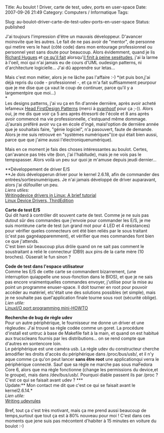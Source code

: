 Title: Au boulot ! Driver, carte de test, udev, ports en user-space
Date: 2007-09-26 21:49
Category: Computers / Informatique
Tags:

Slug: au-boulot-driver-carte-de-test-udev-ports-en-user-space
Status: published

J'ai toujours l'impression d'être un mauvais développeur. D'avancer moinsvite que les autres. Le fait de ne pas avoir de "mentor", de personne qui metire vers le haut (côté code) dans mon entourage professionnel ou personnel yest sans doute pour beaucoup. Alors évidemment, quand je lis [Richard Hugues](\%22http://hughsient.livejournal.com/\%22) et [ce qu'il fait](\%22http://hughsient.livejournal.com/27576.html\%22) alorsqu'[il finit à peine sesétudes](\%22http://hughsient.livejournal.com/25527.html\%22), j'ai la larme à l'oeil, moi qui n'ai jamais eu de cours d'UML oudesign patterns, ni d'architecture logicielle... J'ai dû apprendre sur letas...  
  
Mais c'est mon métier, alors je ne lâche pas l'affaire :-) *(et puis bon,j'ai déjà repris du code - professionnel -, et ça m'a fait suffisamment peurpour que je me dise que ça vaut le coup de continuer, parce qu'il y a largementpire que moi...)  
*  
Les designs patterns, j'ai vu ça en fin d'année dernière, après avoir acheté lefameux [Head FirstDesign Patterns](\%22http://www.amazon.fr/Head-First-Design-Patterns/dp/0596007124\%22) (merci à [pvanhoof](\%22http://www.google.fr/search?hl=fr&q=site%3Apvanhoof.be+%22head+first+design+patterns%22&btnG=Rechercher&meta=\%22) pour ça ;-)). Alors oui, je me dis que voir ça 5 ans après êtresorti de l'école et 8 ans après avoir commencé ma vie professionnelle, c'estquand même dommage. Jj'aurais préféré avoir vu ça en école d'ingé, maisl'option de dernière année que je souhaitais faire, "génie logiciel", n'a pasouvert, faute de demande. Alors je me suis retrouvé en "systèmes numériques"(ce qui était bien aussi, parce que que j'aime aussi l'électroniquenumérique).  
  
Mais en ce moment je fais des choses intéressantes au boulot. Certes, çan'avance pas très vite (bon, j'ai l'habitude), mais je ne vois pas le tempspasser. Alors voilà un peu sur quoi je m'amuse depuis jeudi dernier...  
  
**Développement de driver E/S  
**Je dois développerun driver pour le kernel 2.6.18, afin de commander des entrées/sortiesnumériques. Je n'ai jamais développé de driver auparavant, alors j'ai dûfouiller un peu.  
*Liens utiles:*  
[Writingdevice drivers in Linux: A brief tutorial](\%22http://www.freesoftwaremagazine.com/articles/drivers_linux?page=0%2C0\%22)  
[Linux Device Drivers, ThirdEdition](\%22http://lwn.net/Kernel/LDD3/\%22)  
  
**Carte de test E/S**  
Qui dit hard à contrôler dit souvent carte de test. Comme je ne suis pas dutout sûr des commandes que j'envoie pour commander les E/S, je me suis montéune carte de test (un grand mot pour 4 LED et 4 résistances) pour vérifier queles connecteurs ont été bien reliés par le sous traitant (c'est pas gagnéapparemment), et vérifier que mes commandes font bien ce que j'attends.  
C'est bien sûr beaucoup plus drôle quand on ne sait pas comment le soustraitant a relié le connecteur (DB9) aux pins de la carte mère (10 broches). Oùserait le fun sinon ?  
  
**Code de test dans l'espace utilisateur**  
Comme les E/S de cette carte se commandent bizarrement, (une interruption quiappelle une sous-fonction dans le BIOS), et que je ne sais pas encore vraimentquelles commandes envoyer, j'utilise pour la mise au point un programme enuser-space. Il doit tourner en root pour pouvoir accéder au matériel, etc'était une des solutions possibles (et simple), mais je ne souhaite pas quel'application finale tourne sous root (sécurité oblige).  
*Lien utile:*  
[LinuxI/O port programming mini-HOWTO](\%22http://www.faqs.org/docs/Linux-mini/IO-Port-Programming.html\%22)  
  
**Recherche de bug de règle udev**  
Pour un autre périphérique, le fournisseur me donne un driver et une règleudev. J'ai trouvé sa règle codée comme un goret. La procédure d'install est untruc à base de Makefile fait à la main, et quand on est habitué aux trucscleans fournis par les distributions... on se rend compte que d'autres en sontencore loin.  
Le périphérique est une caméra usb. La règle udev du constructeur cherche àmodifier les droits d'accès du périphérique dans /proc/bus/usb/, et il n'y aque comme ça qu'on peut lancer **sans être root** une applicationqui verra le périphérique connecté. Sauf que sa règle ne marche pas sous maFedora Core 6, alors que ma règle fonctionne (change les permissions du device,et le groupe), mais dans /dev/bus/usb/. Pourquoi diable passent ils par /proc ?C'est ce qui se faisait avant udev ? ***  
Update:** Mon contact me dit que c'est ce qui se faisait avant le kernel2.6.14.*  
*Lien utile:*  
[Writing udevrules](\%22http://reactivated.net/writing_udev_rules.html\%22)  
  
  
Bref, tout ça c'est très motivant, mais ça me prend aussi beaucoup de temps,surtout que tout ça est à 80% nouveau pour moi ! C'est dans ces moments que jene suis pas mécontent d'habiter à 15 minutes en voiture du boulot :-)
